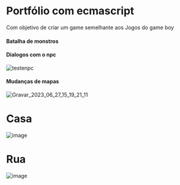 # Portfólio com ecmascript
Com objetivo de criar um game semelhante aos Jogos do game boy

#### Batalha de monstros

#### Dialogos com o npc
![testenpc](https://user-images.githubusercontent.com/19413241/209397012-e67ac093-0e69-4c68-8e86-e77c2d07c878.gif)

#### Mudanças de mapas
![Gravar_2023_06_27_15_19_21_11](https://github.com/FranciscoWallison/wall_poke_port/assets/19413241/87f33d60-480e-4645-9678-8c4453b1fe51)

# Casa
![image](https://user-images.githubusercontent.com/19413241/198895396-26d790ff-09d1-4939-984f-a9cb0ad2c9b7.png)

# Rua
![image](https://user-images.githubusercontent.com/19413241/198895433-b5e8f949-5c70-405f-bd77-c8318dd89f89.png)
